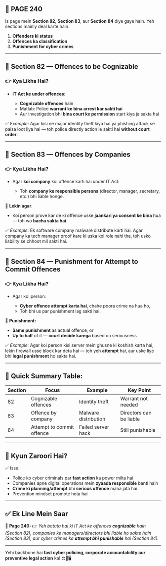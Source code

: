 ## 📄 **PAGE 240**

Is page mein **Section 82**, **Section 83**, aur **Section 84** diye gaye hain.
Yeh sections mainly deal karte hain:

1. **Offenders ki status**
2. **Offences ka classification**
3. **Punishment for cyber crimes**

---

## 🔹 **Section 82 — Offences to be Cognizable**

### 👉 Kya Likha Hai?

* **IT Act ke under offences**:

  * **Cognizable offences** hain
  * Matlab: Police **warrant ke bina arrest kar sakti hai**
  * Aur investigation bhi **bina court ke permission** start kiya ja sakta hai

✅ *Example:*
Agar kisi ne major identity theft kiya hai ya phishing attack se paisa loot liya hai — toh police directly action le sakti hai **without court order**.

---

## 🔹 **Section 83 — Offences by Companies**

### 👉 Kya Likha Hai?

* Agar **koi company** koi offence karti hai under IT Act:

  * Toh **company ke responsible persons** (director, manager, secretary, etc.) bhi liable honge.

📌 **Lekin agar**:

* Koi person prove kar de ki offence uske **jaankari ya consent ke bina** hua — toh wo **bacha sakta hai**.

✅ *Example:*
Ek software company malware distribute karti hai. Agar company ka tech manager proof kare ki uska koi role nahi tha, toh usko liability se chhoot mil sakti hai.

---

## 🔹 **Section 84 — Punishment for Attempt to Commit Offences**

### 👉 Kya Likha Hai?

* Agar koi person:

  * **Cyber offence attempt karta hai**, chahe poora crime na hua ho,
  * Toh bhi us par punishment lag sakti hai.

📌 **Punishment:**

* **Same punishment** as actual offence, or
* **Up to half** of it — **court decide karega** based on seriousness

✅ *Example:*
Agar koi person kisi server mein ghusne ki koshish karta hai, lekin firewall usse block kar deta hai — toh yeh **attempt** hai, aur uske liye bhi **legal punishment** ho sakta hai.

---

## 🧩 **Quick Summary Table:**

| Section | Focus                     | Example              | Key Point               |
| ------- | ------------------------- | -------------------- | ----------------------- |
| 82      | Cognizable offences       | Identity theft       | Warrant not needed      |
| 83      | Offence by company        | Malware distribution | Directors can be liable |
| 84      | Attempt to commit offence | Failed server hack   | Still punishable        |

---

## 🔹 **Kyun Zaroori Hai?**

✅ Isse:

* Police ko cyber criminals par **fast action** ka power milta hai
* Companies apne digital operations mein **zyaada responsible** banti hain
* **Crime ki planning/attempt** bhi **serious offence** mana jata hai
* Prevention mindset promote hota hai

---

## ✅ **Ek Line Mein Saar**

📌 **Page 240:**
👉 *Yeh batata hai ki IT Act ke offences **cognizable** hain (Section 82), companies ke managers/directors bhi liable ho sakte hain (Section 83), aur cyber crimes ka **attempt bhi punishable** hai (Section 84).*

---

Yehi backbone hai **fast cyber policing, corporate accountability aur preventive legal action** ka! ⚖️💼🖥️
